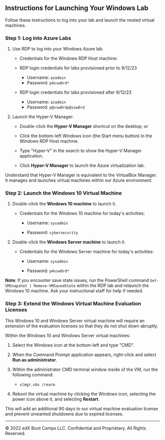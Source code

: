 ## Instructions for Launching Your Windows Lab

Follow these instructions to log into your lab and launch the nested virtual machines. 

### Step 1: Log into Azure Labs

1. Use RDP to log into your Windows Azure lab. 

    - Credentials for the Windows RDP Host machine:
   
    - RDP login credentials for labs provisioned prior to 9/12/23
      - Username: `azadmin`
      - Password: `p4ssw0rd*`
    - RDP login credentials for labs provisioned after 9/12/23
      - Username: `azadmin`
      - Password: `p@ssw0rdp@ssw0rd`

2. Launch the Hyper-V Manager:

    - Double-click the **Hyper-V Manager** shortcut on the desktop; or

    - Click the bottom-left Windows icon (the Start menu button) in the Windows RDP Host machine.

    - Type "Hyper-V" in the search to show the Hyper-V Manager application.

    - Click **Hyper-V Manager** to launch the Azure virtualization lab.

Understand that Hyper-V Manager is equivalent to the VirtualBox Manager. It manages and launches virtual machines within our Azure environment.

### Step 2: Launch the Windows 10 Virtual Machine

1.  Double-click the **Windows 10 machine** to launch it. 

    - Credentials for the Windows 10 machine for today's activities:

        - Username: `sysadmin`

        - Password: `cybersecurity`

2.  Double-click the **Windows Server machine** to launch it. 

    - Credentials for the Windows Server machine for today's activities:

        - Username: `sysadmin`

        - Password: `p4ssw0rd*`

**Note**: If you encounter save state issues, run the PowerShell command `Get-VMSnapshot | Remove-VMSavedState` within the RDP lab and relaunch the Windows 10 machine. Ask your instructional staff for help if needed.

### Step 3: Extend the Windows Virtual Machine Evaluation Licenses

This Windows 10 and Windows Server virtual machine will require an extension of the evaluation licenses so that they do not shut down abruptly.

Within the Windows 10 and Windows Server virtual machines:

1. Select the Windows icon at the bottom-left and type "CMD".

2. When the Command Prompt application appears, right-click and select **Run as administrator**.

3. Within the administrator CMD terminal window inside of the VM, run the following command:  

    -  `slmgr.vbs /rearm`

4. Reboot the virtual machine by clicking the Windows icon, selecting the power icon above it, and selecting **Restart**.

This will add an additional 90 days to our virtual machine evaluation license and prevent unwanted shutdowns due to expired licenses.

---

© 2022 edX Boot Camps LLC. Confidential and Proprietary. All Rights Reserved.   